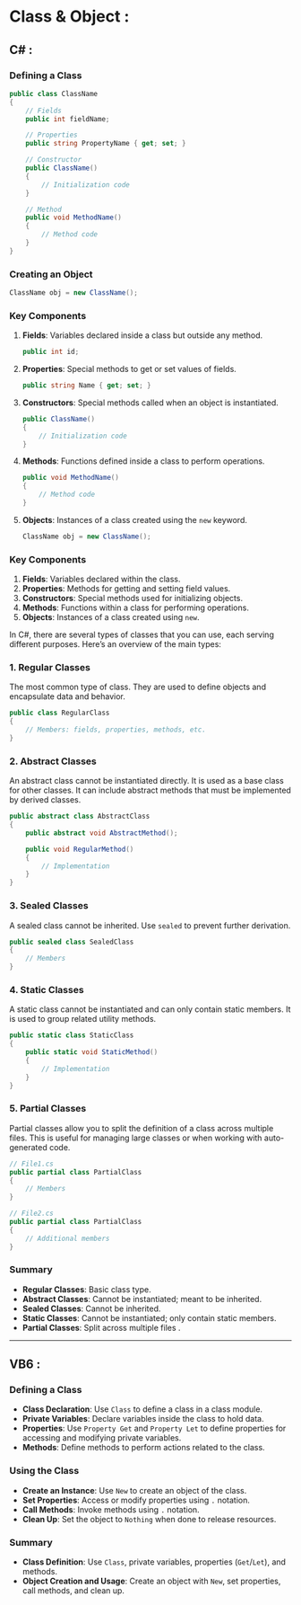 # Class & Object :

## C# :



### Defining a Class

```csharp
public class ClassName
{
    // Fields
    public int fieldName;

    // Properties
    public string PropertyName { get; set; }

    // Constructor
    public ClassName()
    {
        // Initialization code
    }

    // Method
    public void MethodName()
    {
        // Method code
    }
}
```

### Creating an Object

```csharp
ClassName obj = new ClassName();
```

### Key Components

1. **Fields**: Variables declared inside a class but outside any method.
   ```csharp
   public int id;
   ```

2. **Properties**: Special methods to get or set values of fields.
   ```csharp
   public string Name { get; set; }
   ```

3. **Constructors**: Special methods called when an object is instantiated.
   ```csharp
   public ClassName()
   {
       // Initialization code
   }
   ```

4. **Methods**: Functions defined inside a class to perform operations.
   ```csharp
   public void MethodName()
   {
       // Method code
   }
   ```

5. **Objects**: Instances of a class created using the `new` keyword.
   ```csharp
   ClassName obj = new ClassName();
   ```

### Key Components

1. **Fields**: Variables declared within the class.
2. **Properties**: Methods for getting and setting field values.
3. **Constructors**: Special methods used for initializing objects.
4. **Methods**: Functions within a class for performing operations.
5. **Objects**: Instances of a class created using `new`.


In C#, there are several types of classes that you can use, each serving different purposes. Here’s an overview of the main types:

### 1. **Regular Classes**

The most common type of class. They are used to define objects and encapsulate data and behavior.

```csharp
public class RegularClass
{
    // Members: fields, properties, methods, etc.
}
```

### 2. **Abstract Classes**

An abstract class cannot be instantiated directly. It is used as a base class for other classes. It can include abstract methods that must be implemented by derived classes.

```csharp
public abstract class AbstractClass
{
    public abstract void AbstractMethod();

    public void RegularMethod()
    {
        // Implementation
    }
}
```

### 3. **Sealed Classes**

A sealed class cannot be inherited. Use `sealed` to prevent further derivation.

```csharp
public sealed class SealedClass
{
    // Members
}
```

### 4. **Static Classes**

A static class cannot be instantiated and can only contain static members. It is used to group related utility methods.

```csharp
public static class StaticClass
{
    public static void StaticMethod()
    {
        // Implementation
    }
}
```

### 5. **Partial Classes**

Partial classes allow you to split the definition of a class across multiple files. This is useful for managing large classes or when working with auto-generated code.

```csharp
// File1.cs
public partial class PartialClass
{
    // Members
}

// File2.cs
public partial class PartialClass
{
    // Additional members
}
```

### Summary

- **Regular Classes**: Basic class type.
- **Abstract Classes**: Cannot be instantiated; meant to be inherited.
- **Sealed Classes**: Cannot be inherited.
- **Static Classes**: Cannot be instantiated; only contain static members.
- **Partial Classes**: Split across multiple files
.
---

## VB6 :



### Defining a Class

- **Class Declaration**: Use `Class` to define a class in a class module.
- **Private Variables**: Declare variables inside the class to hold data.
- **Properties**: Use `Property Get` and `Property Let` to define properties for accessing and modifying private variables.
- **Methods**: Define methods to perform actions related to the class.

### Using the Class

- **Create an Instance**: Use `New` to create an object of the class.
- **Set Properties**: Access or modify properties using `.` notation.
- **Call Methods**: Invoke methods using `.` notation.
- **Clean Up**: Set the object to `Nothing` when done to release resources.

### Summary

- **Class Definition**: Use `Class`, private variables, properties (`Get`/`Let`), and methods.
- **Object Creation and Usage**: Create an object with `New`, set properties, call methods, and clean up.

